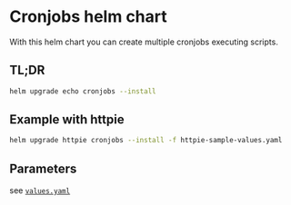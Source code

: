 # Cronjobs helm chart

With this helm chart you can create multiple cronjobs executing scripts.

## TL;DR

```bash
helm upgrade echo cronjobs --install
```

## Example with httpie

```bash
helm upgrade httpie cronjobs --install -f httpie-sample-values.yaml
```

## Parameters

see [`values.yaml`](cronjobs/values.yaml)

